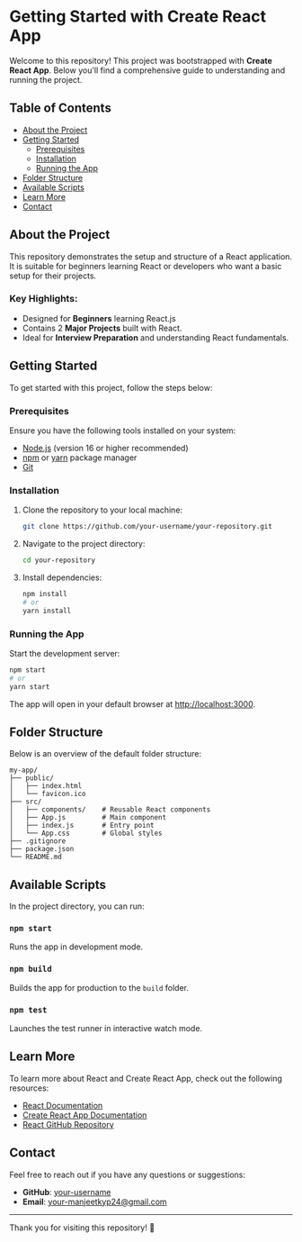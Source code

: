 # Getting Started with Create React App

Welcome to this repository! This project was bootstrapped with **Create React App**. Below you'll find a comprehensive guide to understanding and running the project.



## Table of Contents
- [About the Project](#about-the-project)
- [Getting Started](#getting-started)
  - [Prerequisites](#prerequisites)
  - [Installation](#installation)
  - [Running the App](#running-the-app)
- [Folder Structure](#folder-structure)
- [Available Scripts](#available-scripts)
- [Learn More](#learn-more)
- [Contact](#contact)

## About the Project
This repository demonstrates the setup and structure of a React application. It is suitable for beginners learning React or developers who want a basic setup for their projects.

### Key Highlights:
- Designed for **Beginners** learning React.js
- Contains 2 **Major Projects** built with React.
- Ideal for **Interview Preparation** and understanding React fundamentals.

## Getting Started
To get started with this project, follow the steps below:

### Prerequisites
Ensure you have the following tools installed on your system:
- [Node.js](https://nodejs.org/) (version 16 or higher recommended)
- [npm](https://www.npmjs.com/) or [yarn](https://yarnpkg.com/) package manager
- [Git](https://git-scm.com/)

### Installation
1. Clone the repository to your local machine:
   ```bash
   git clone https://github.com/your-username/your-repository.git
   ```

2. Navigate to the project directory:
   ```bash
   cd your-repository
   ```

3. Install dependencies:
   ```bash
   npm install
   # or
   yarn install
   ```

### Running the App
Start the development server:
```bash
npm start
# or
yarn start
```

The app will open in your default browser at [http://localhost:3000](http://localhost:3000).

## Folder Structure
Below is an overview of the default folder structure:

```
my-app/
├── public/
│   ├── index.html
│   └── favicon.ico
├── src/
│   ├── components/    # Reusable React components
│   ├── App.js         # Main component
│   ├── index.js       # Entry point
│   └── App.css        # Global styles
├── .gitignore
├── package.json
└── README.md
```

## Available Scripts
In the project directory, you can run:

### `npm start`
Runs the app in development mode.

### `npm build`
Builds the app for production to the `build` folder.

### `npm test`
Launches the test runner in interactive watch mode.

## Learn More
To learn more about React and Create React App, check out the following resources:
- [React Documentation](https://reactjs.org/)
- [Create React App Documentation](https://create-react-app.dev/)
- [React GitHub Repository](https://github.com/facebook/react/)

## Contact
Feel free to reach out if you have any questions or suggestions:
- **GitHub**: [your-username](https://github.com/manjeetdeveloper)
- **Email**: your-manjeetkyp24@gmail.com

---
Thank you for visiting this repository! 🚀

